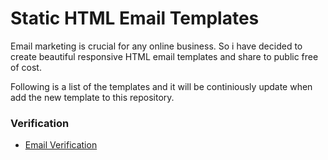 # Static HTML Email Templates

Email marketing is crucial for any online business. So i have decided to create beautiful responsive HTML email templates and share to public free of cost.

Following is a list of the templates and it will be continiously update when add the new template to this repository.

### Verification
- [Email Verification](https://github.com/crsiwal/Mailer-Templates/Verification/everify/)